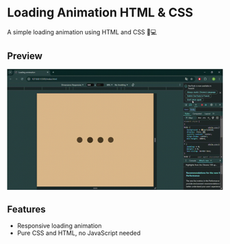 # Loading Animation HTML & CSS
A simple loading animation using HTML and CSS 🎨💻

## Preview
![Animation Preview](test.gif) 

## Features
- Responsive loading animation
- Pure CSS and HTML, no JavaScript needed